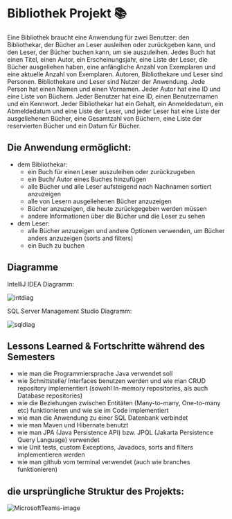 # Bibliothek Projekt 📚

Eine Bibliothek braucht eine Anwendung für zwei Benutzer: den Bibliothekar, der Bücher an Leser ausleihen oder zurückgeben kann, und den Leser, der Bücher buchen kann, um sie auszuleihen. Jedes Buch hat einen Titel, einen Autor, ein Erscheinungsjahr, eine Liste der Leser, die Bücher ausgeliehen haben, eine anfängliche Anzahl von Exemplaren und eine aktuelle Anzahl von Exemplaren. Autoren, Bibliothekare und Leser sind Personen. Bibliothekare und Leser sind Nutzer der Anwendung. Jede Person hat einen Namen und einen Vornamen. Jeder Autor hat eine ID und eine Liste von Büchern. Jeder Benutzer hat eine ID, einen Benutzernamen und ein Kennwort. Jeder Bibliothekar hat ein Gehalt, ein Anmeldedatum, ein Abmeldedatum und eine Liste der Leser, und jeder Leser hat eine Liste der ausgeliehenen Bücher, eine Gesamtzahl von Büchern, eine Liste der reservierten Bücher und ein Datum für Bücher.
## Die Anwendung ermöglicht:
  - dem Bibliothekar:
    - ein Buch für einen Leser auszuleihen oder zurückzugeben
    - ein Buch/ Autor eines Buches hinzufügen
    - alle Bücher und alle Leser aufsteigend nach Nachnamen sortiert anzuzeigen
    - alle von Lesern ausgeliehenen Bücher anzuzeigen
    - Bücher anzuzeigen, die heute zurückgegeben werden müssen
    - andere Informationen über die Bücher und die Leser zu sehen
  - dem Leser:
    - alle Bücher anzuzeigen und andere Optionen verwenden, um Bücher anders anzuzeigen (sorts and filters)
    - ein Buch zu buchen
    
## Diagramme
  IntelliJ IDEA Diagramm:
  
  ![intdiag](https://user-images.githubusercontent.com/115468048/210518890-2de94966-16f3-47f4-bcaa-f462c06e5652.png)

  
  SQL Server Management Studio Diagramm:
  
  ![sqldiag](https://user-images.githubusercontent.com/115468048/210518943-0790c255-019a-4bd3-a82e-8ae71adc2e63.png)
   
 ## Lessons Learned & Fortschritte während des Semesters
   - wie man die Programmiersprache Java verwendet soll
   - wie Schnittstelle/ Interfaces benutzen werden und wie man CRUD repository implementiert (sowohl In-memory repositories, als auch Database repositories)
   - wie die Beziehungen zwischen Entitäten (Many-to-many, One-to-many etc) funktionieren und wie sie im Code implementiert
   - wie man die Anwendung zu einer SQL Datenbank verbindet
   - wie man Maven und Hibernate benutzt
   - wie man JPA (Java Persistence API) bzw. JPQL (Jakarta Persistence Query Language) verwendet
   - wie Unit tests, custom Exceptions, Javadocs, sorts and filters implementieren werden
   - wie man github vom terminal verwendet (auch wie branches funktionieren)
   
## die ursprüngliche Struktur des Projekts:
![MicrosoftTeams-image](https://user-images.githubusercontent.com/115468048/210528698-ef7f38f5-9874-4c94-87d7-f7ae68213505.png)


